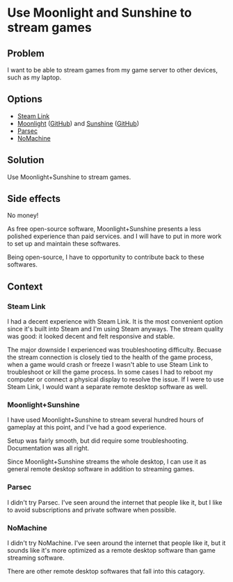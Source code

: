 # Use Moonlight and Sunshine to stream games

## Problem

I want to be able to stream games from my game server to other devices,
such as my laptop.

## Options

- [Steam Link](https://en.wikipedia.org/wiki/Steam_Link)
- [Moonlight](https://moonlight-stream.org/) ([GitHub](https://github.com/moonlight-stream)) and [Sunshine](https://app.lizardbyte.dev/Sunshine/?lng=en) ([GitHub](https://github.com/LizardByte/Sunshine))
- [Parsec](https://parsec.app/)
- [NoMachine](https://www.nomachine.com/)

## Solution

Use Moonlight+Sunshine to stream games.

## Side effects

No money!

As free open-source software, Moonlight+Sunshine presents a less polished experience than paid services.
and I will have to put in more work to set up and maintain these softwares.

Being open-source, I have to opportunity to contribute back to these softwares.

## Context

### Steam Link

I had a decent experience with Steam Link.
It is the most convenient option since it's built into Steam and I'm using Steam anyways.
The stream quality was good: it looked decent and felt responsive and stable.

The major downside I experienced was troubleshooting difficulty.
Becuase the stream connection is closely tied to the health of the game process,
when a game would crash or freeze I wasn't able to use Steam Link to troubleshoot or kill the game process.
In some cases I had to reboot my computer or connect a physical display to resolve the issue.
If I were to use Steam Link, I would want a separate remote desktop software as well.

### Moonlight+Sunshine

I have used Moonlight+Sunshine to stream several hundred hours of gameplay at this point,
and I've had a good experience.

Setup was fairly smooth, but did require some troubleshooting.
Documentation was all right.

Since Moonlight+Sunshine streams the whole desktop,
I can use it as general remote desktop software in addition to streaming games.

### Parsec

I didn't try Parsec.
I've seen around the internet that people like it,
but I like to avoid subscriptions and private software when possible.

### NoMachine

I didn't try NoMachine.
I've seen around the internet that people like it,
but it sounds like it's more optimized as a remote desktop software than game streaming software.

There are other remote desktop softwares that fall into this catagory.
